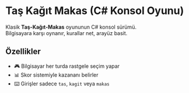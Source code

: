 # Taş Kağıt Makas (C# Konsol Oyunu)

Klasik **Taş-Kağıt-Makas** oyununun C# konsol sürümü.  
Bilgisayara karşı oynanır, kurallar net, arayüz basit.

## Özellikler
- 🎮 Bilgisayar her turda rastgele seçim yapar  
- 📊 Skor sistemiyle kazananı belirler  
- ⌨️ Girişler sadece `tas`, `kagit` veya `makas`  
  
